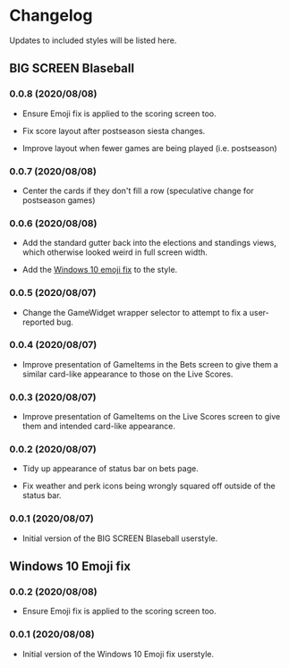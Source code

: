 # Changelog

Updates to included styles will be listed here.

## BIG SCREEN Blaseball

### 0.0.8 (2020/08/08)

* Ensure Emoji fix is applied to the scoring screen too.

* Fix score layout after postseason siesta changes.

* Improve layout when fewer games are being played (i.e. postseason)

### 0.0.7 (2020/08/08)

* Center the cards if they don't fill a row (speculative change
  for postseason games)

### 0.0.6 (2020/08/08)

* Add the standard gutter back into the elections and standings views,
  which otherwise looked weird in full screen width.

* Add the [Windows 10 emoji fix](index.html#windows-10-emoji-fix) to the style.

### 0.0.5 (2020/08/07)

* Change the GameWidget wrapper selector to attempt to fix a user-reported
  bug.

### 0.0.4 (2020/08/07)

* Improve presentation of GameItems in the Bets screen to give them
  a similar card-like appearance to those on the Live Scores.
  
### 0.0.3 (2020/08/07)

* Improve presentation of GameItems on the Live Scores screen to
  give them and intended card-like appearance.

### 0.0.2 (2020/08/07)

* Tidy up appearance of status bar on bets page.

* Fix weather and perk icons being wrongly squared off outside of
  the status bar.

### 0.0.1 (2020/08/07)

* Initial version of the BIG SCREEN Blaseball userstyle.


## Windows 10 Emoji fix

### 0.0.2 (2020/08/08)

* Ensure Emoji fix is applied to the scoring screen too.

### 0.0.1 (2020/08/08)

* Initial version of the Windows 10 Emoji fix userstyle.
